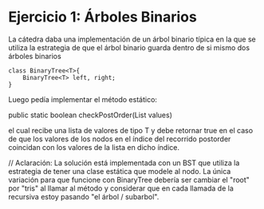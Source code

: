 # Ejercicio 1: Árboles Binarios

La cátedra daba una implementación de un árbol binario típica en la que se utiliza la estrategia de que el árbol binario guarda dentro de si mismo dos árboles binarios 

	class BinaryTree<T>{
		BinaryTree<T> left, right;
	}

Luego pedía implementar el método estático:

public static <T> boolean checkPostOrder(List<T> values)

el cual recibe una lista de valores de tipo T y debe retornar true en el caso de que los valores de los nodos en el índice del recorrido postorder coincidan con los valores de la lista en dicho índice.

// Aclaración: La solución está implementada con un BST<T> que utiliza la estrategia de tener una clase estática que modele al nodo. La única variación para que funcione con BinaryTree<T> debería ser cambiar el "root" por "tris" al llamar al método y considerar que en cada llamada de la recursiva estoy pasando "el árbol / subarbol".
